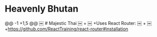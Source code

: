 # Heavenly Bhutan

@@ -1 +1,5 @@
￼  # Majestic Thai
￼ +
￼ +Uses React Router:
￼ +
￼ +https://github.com/ReactTraining/react-router#installation
